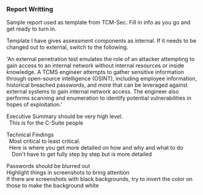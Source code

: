 ### Report Writting

Sample report used as template from TCM-Sec.  Fill in info as you go and get ready to turn in.

Template I have gives assessment components as internal.  If it needs to be changed out to external, switch to the following.

'An external penetration test emulates the role of an attacker attempting to gain access to an internal network without internal resources or inside knowledge.  A TCMS engineer attempts to gather sensitive information through open-source intelligence (OSINT), including employee information, historical breached passwords, and more that can be leveraged against external systems to gain internal network access.  The engineer also performs scanning and enumeration to identify potential vulnerabilities in hopes of exploitation.'

Executive Summary should be very high level.  
&ensp;This is for the C-Suite people  

Technical Findings  
&ensp;Most critical to least critical.  
&ensp;Here is where you get more detailed on how and why and what to do  
&ensp;&ensp;Don't have to get fully step by step but is more detailed  

Passwords should be blurred out  
Highlight things in screenshots to bring attention  
If there are screenshots with black backgrounds, try to invert the color on those to make the background white
